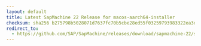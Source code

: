 ```yaml
---
layout: default
title: Latest SapMachine 22 Release for macos-aarch64-installer
checksum: sha256 b275798b5028071d7637fc70b5cbe28ed55f03259793983322ea3d8e8c1f6540
redirect_to:
  - https://github.com/SAP/SapMachine/releases/download/sapmachine-22/sapmachine-jdk-22_macos-aarch64_bin.dmg
---
```

